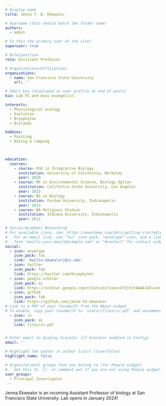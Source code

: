 ```yaml
---
# Display name
title: Jenna T. B. Ekwealor

# Username (this should match the folder name)
authors:
  - admin

# Is this the primary user of the site?
superuser: true

# Role/position
role: Assistant Professor

# Organizations/Affiliations
organizations:
  - name: San Francisco State University
    url: ''

# Short bio (displayed in user profile at end of posts)
bio: Lab PI and moss evangelist. 

interests:
  - Physiological ecology
  - Evolution
  - Bryophytes
  - Drylands

hobbies:
  - Painting
  - Hiking & camping
  


education:
  courses:
    - course: PhD in Integrative Biology
      institution: University of California, Berkeley
      year: 2020
    - course: MS in Environmental Science, Biology Option
      institution: California State University, Los Angeles
      year: 2015
    - course: BS in Biology
      institution: Purdue University, Indianapolis
      year: 2012
    - course: BA Religious Studies
      institution: Indiana University, Indianapolis
      year: 2012

# Social/Academic Networking
# For available icons, see: https://wowchemy.com/docs/getting-started/page-builder/#icons
#   For an email link, use "fas" icon pack, "envelope" icon, and a link in the
#   form "mailto:your-email@example.com" or "#contact" for contact widget.
social:
  - icon: envelope
    icon_pack: fas
    link: 'mailto:ekwealorj@si.edu'
  - icon: twitter
    icon_pack: fab
    link: https://twitter.com/bryophyter
  - icon: google-scholar
    icon_pack: ai
    link: https://scholar.google.com/citations?user=kfZjYxYAAAAJ&hl=en
  - icon: github
    icon_pack: fab
    link: https://github.com/jenna-tb-ekwealor
# Link to a PDF of your resume/CV from the About widget.
# To enable, copy your resume/CV to `static/files/cv.pdf` and uncomment the lines below.
  - icon: cv
    icon_pack: ai
    link: files/cv.pdf


# Enter email to display Gravatar (if Gravatar enabled in Config)
email: ''

# Highlight the author in author lists? (true/false)
highlight_name: false

# Organizational groups that you belong to (for People widget)
#   Set this to `[]` or comment out if you are not using People widget.
user_groups:
  - Principal Investigator
---
```


Jenna Ekwealor is an incoming Assistant Professor of biology at San Francisco State University. Lab opens in January 2024!
